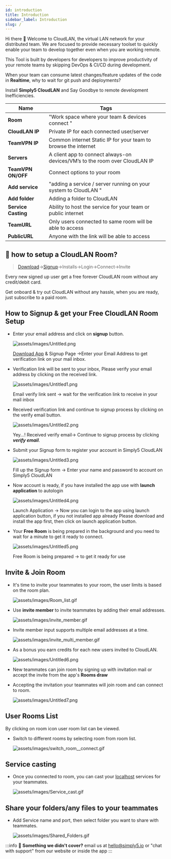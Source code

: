```yaml
---
id: introduction
title: Introduction
sidebar_label: Introduction
slug: /
---
```


<!-- # Get started -->

Hi there 👋 Welcome to CloudLAN, the virtual LAN network for your distributed team. We are focused to provide necessary toolset to quickly enable your team to develop together even when you are working remote. 

This Tool is built by developers for developers to improve productivity of your remote teams by skipping DevOps & CI/CD during development. 

When your team can consume latest changes/feature updates of the code in **Realtime**, why to wait for git push and deployments? 

Install **Simply5 CloudLAN** and Say Goodbye to remote development Inefficiencies.

| **Name**            | Tags                                                                        |
| ------------------- | --------------------------------------------------------------------------- |
| **Room**            | "Work space where your team & devices connect "                             |
| **CloudLAN IP**     | Private IP for each connected user/server                                   |
| **TeamVPN IP**      | Common internet Static IP for your team to browse the internet              |
| **Servers**         | A client app to connect always-on devices/VM’s to the room over CloudLAN IP |
| **TeamVPN ON/OFF**  | Connect options to your room                                                |
| **Add service**     | "adding a service / server running on your system to CloudLAN "             |
| **Add folder**      | Adding a folder to CloudLAN                                                 |
| **Service Casting** | Ability to host the service for your team or public internet                |
| **TeamURL**         | Only users connected to same room will be able to access                    |
| **PublicURL**       | Anyone with the link will be able to access                                 |

## 🤔 how to setup a CloudLAN Room?

> [Download](https://www.simply5.io/download/)→[Signup](https://www.simply5.io/download)→Installs→Login→Connect→Invite

Every new signed up user get a free forever CloudLAN room without any credit/debit card. 

Get onboard & try out CloudLAN without any hassle, when you are ready, just subscribe to a paid room. 

## How to Signup & get your Free CloudLAN Room Setup

- Enter your email address and click on **signup** button.

    ![assets/images/Untitled.png](assets/images/intro1.png)

    [Download App](https://simply5.io/download) & Signup Page →Enter your Email Address to get verification link on your mail inbox.

- Verification link will be sent to your inbox, Please verify your email address by clicking on the received link.

    ![assets/images/Untitled1.png](assets/images/intro2.png)

    Email verify link sent → wait for the verification link to receive in your mail inbox

- Received verification link and continue to signup process by clicking on the verify email button.

    ![assets/images/Untitled2.png](assets/images/intro3.png)

    Yey...! Received verify email→ Continue to signup process by clicking ***verify email***.

- Submit your Signup form to register your account in Simply5 CloudLAN

    ![assets/images/Untitled3.png](assets/images/intro4.png)

    Fill up the Signup form → Enter your name and password to account on Simply5 CloudLAN

- Now account is ready, if you have installed the app use with **launch application** to autologin

    ![assets/images/Untitled4.png](assets/images/intro5.png)

    Launch Application → Now you can login to the app using launch application button, if you not installed app already Please download and install the app first, then click on launch application button.

- Your **Free Room** is being prepared in the background and you need to wait for a minute to get it ready to connect.

    ![assets/images/Untitled5.png](assets/images/intro6.png)

    Free Room is being prepared → to get it ready for use

## Invite & Join Room

- It's time to invite your teammates to your room, the user limits is based on the room plan.

    ![assets/images/Room_list.gif](assets/images/Room_list.gif)

- Use **invite member** to invite teammates by adding their email addresses.

    ![assets/images/invite_member.gif](assets/images/invite_member.gif)

- Invite member input supports multiple email addresses at a time.

    ![assets/images/invite_multi_member.gif](assets/images/invite_multi_member.gif)

- As a bonus you earn credits for each new users invited to CloudLAN.

    ![assets/images/Untitled6.png](assets/images/intro7.png)

- New teammates can join room by signing up with invitation mail or accept the invite from the app's **Rooms draw**
- Accepting the invitation your teammates will join room and can connect to room.

    ![assets/images/Untitled7.png](assets/images/intro8.png)

## User Rooms List

By clicking on room icon user room list can be viewed.

- Switch to different rooms by selecting room from room list.

    ![assets/images/switch_room__connect.gif](assets/images/switch_room__connect.gif)

## Service casting

- Once you connected to room, you can cast your [localhost](http://localhost) services for your teammates.

    ![assets/images/Service_cast.gif](assets/images/Service_cast.gif)

## Share your folders/any files to your teammates

- Add Service name and port, then select folder you want to share with teammates.

    ![assets/images/Shared_Folders.gif](assets/images/Shared_Folders.gif)
  





:::info
:information_desk_person: **Something we didn't cover?**
email us at [hello@simply5.io](mailto:hello@simply5.io) or "chat with support" from our website or inside the app
:::
